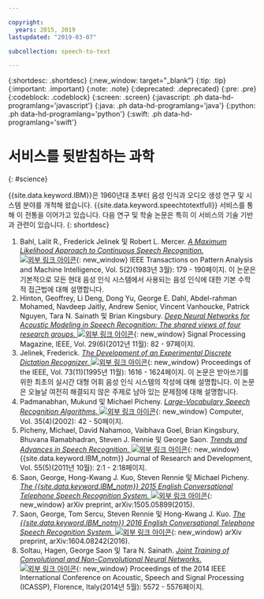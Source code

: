 ```yaml
---

copyright:
  years: 2015, 2019
lastupdated: "2019-03-07"

subcollection: speech-to-text

---
```


{:shortdesc: .shortdesc}
{:new_window: target="_blank"}
{:tip: .tip}
{:important: .important}
{:note: .note}
{:deprecated: .deprecated}
{:pre: .pre}
{:codeblock: .codeblock}
{:screen: .screen}
{:javascript: .ph data-hd-programlang='javascript'}
{:java: .ph data-hd-programlang='java'}
{:python: .ph data-hd-programlang='python'}
{:swift: .ph data-hd-programlang='swift'}

# 서비스를 뒷받침하는 과학
{: #science}

{{site.data.keyword.IBM}}은 1960년대 초부터 음성 인식과 오디오 생성 연구 및 시스템 분야를 개척해 왔습니다. {{site.data.keyword.speechtotextfull}} 서비스를 통해 이 전통을 이어가고 있습니다. 다음 연구 및 학술 논문은 특히 이 서비스의 기술 기반과 관련이 있습니다.
{: shortdesc}

1.  Bahl, Lalit R., Frederick Jelinek 및 Robert L. Mercer. [*A Maximum Likelihood Approach to Continuous Speech Recognition.* ![외부 링크 아이콘](../../icons/launch-glyph.svg "외부 링크 아이콘")](http://ieeexplore.ieee.org/xpl/login.jsp?tp=&arnumber=4767370&url=http%3A%2F%2Fieeexplore.ieee.org%2Fiel5%2F34%2F4767360%2F04767370.pdf%3Farnumber%3D4767370){: new_window} IEEE Transactions on Pattern Analysis and Machine Intelligence, Vol. 5(2)(1983년 3월): 179 - 190페이지. 이 논문은 기본적으로 모든 현대 음성 인식 시스템에서 사용되는 음성 인식에 대한 기본 수학적 접근법에 대해 설명합니다.
1.  Hinton, Geoffrey, Li Deng, Dong Yu, George E. Dahl, Abdel-rahman Mohamed, Navdeep Jaitly, Andrew Senior, Vincent Vanhoucke, Patrick Nguyen, Tara N. Sainath 및 Brian Kingsbury. [*Deep Neural Networks for Acoustic Modeling in Speech Recognition: The shared views of four research groups.* ![외부 링크 아이콘](../../icons/launch-glyph.svg "외부 링크 아이콘")](http://ieeexplore.ieee.org/xpl/articleDetails.jsp?arnumber=6296526){: new_window} Signal Processing Magazine, IEEE, Vol. 29(6)(2012년 11월): 82 - 97페이지.
1.  Jelinek, Frederick. [*The Development of an Experimental Discrete Dictation Recognizer.* ![외부 링크 아이콘](../../icons/launch-glyph.svg "외부 링크 아이콘")](http://ieeexplore.ieee.org/xpl/login.jsp?tp=&arnumber=1457611&url=http%3A%2F%2Fieeexplore.ieee.org%2Fiel5%2F5%2F31355%2F01457611.pdf%3Farnumber%3D1457611){: new_window} Proceedings of the IEEE, Vol. 73(11)(1995년 11월): 1616 - 1624페이지. 이 논문은 받아쓰기를 위한 최초의 실시간 대형 어휘 음성 인식 시스템의 작성에 대해 설명합니다. 이 논문은 오늘날 여전히 해결되지 않은 주제로 남아 있는 문제점에 대해 설명합니다.
1.  Padmanabhan, Mukund 및 Michael Picheny. [*Large-Vocabulary Speech Recognition Algorithms.* ![외부 링크 아이콘](../../icons/launch-glyph.svg "외부 링크 아이콘")](http://ieeexplore.ieee.org/xpl/login.jsp?tp=&arnumber=993770&url=http%3A%2F%2Fieeexplore.ieee.org%2Fiel5%2F2%2F21439%2F00993770.pdf%3Farnumber%3D993770){: new_window} Computer, Vol. 35(4)(2002): 42 - 50페이지.
1.  Picheny, Michael, David Nahamoo, Vaibhava Goel, Brian Kingsbury, Bhuvana Ramabhadran, Steven J. Rennie 및 George Saon. [*Trends and Advances in Speech Recognition.* ![외부 링크 아이콘](../../icons/launch-glyph.svg "외부 링크 아이콘")](http://ieeexplore.ieee.org/xpl/login.jsp?tp=&arnumber=6032775&url=http%3A%2F%2Fieeexplore.ieee.org%2Fxpls%2Fabs_all.jsp%3Farnumber%3D6032775){: new_window} {{site.data.keyword.IBM_notm}} Journal of Research and Development, Vol. 55(5)(2011년 10월): 2:1 - 2:18페이지.
1.  Saon, George, Hong-Kwang J. Kuo, Steven Rennie 및 Michael Picheny. [*The {{site.data.keyword.IBM_notm}} 2015 English Conversational Telephone Speech Recognition System.* ![외부 링크 아이콘](../../icons/launch-glyph.svg "외부 링크 아이콘")](https://arxiv.org/pdf/1505.05899.pdf){: new_window} arXiv preprint, arXiv:1505.05899(2015).
1.  Saon, George, Tom Sercu, Steven Rennie 및 Hong-Kwang J. Kuo. [*The {{site.data.keyword.IBM_notm}} 2016 English Conversational Telephone Speech Recognition System.* ![외부 링크 아이콘](../../icons/launch-glyph.svg "외부 링크 아이콘")](https://arxiv.org/pdf/1604.08242v1.pdf){: new_window} arXiv preprint, arXiv:1604.08242(2016).
1.  Soltau, Hagen, George Saon 및 Tara N. Sainath. [*Joint Training of Convolutional and Non-Convolutional Neural Networks.* ![외부 링크 아이콘](../../icons/launch-glyph.svg "외부 링크 아이콘")](http://ieeexplore.ieee.org/xpl/login.jsp?tp=&arnumber=6854669&url=http%3A%2F%2Fieeexplore.ieee.org%2Fxpls%2Fabs_all.jsp%3Farnumber%3D6854669){: new_window} Proceedings of the 2014 IEEE International Conference on Acoustic, Speech and Signal Processing (ICASSP), Florence, Italy(2014년 5월): 5572 - 5576페이지.

